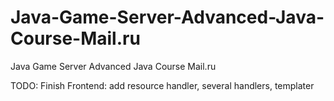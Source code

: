 Java-Game-Server-Advanced-Java-Course-Mail.ru
=============================================

Java Game Server Advanced Java Course Mail.ru

TODO: 
Finish Frontend: add resource handler, several handlers, templater
